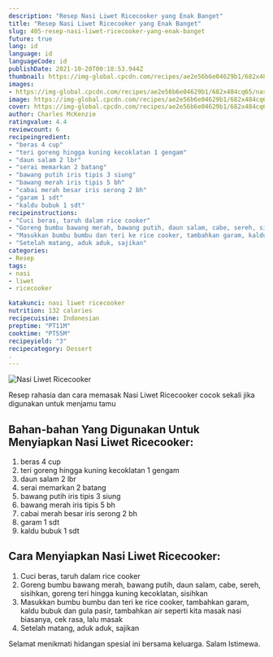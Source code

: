 ```yaml
---
description: "Resep Nasi Liwet Ricecooker yang Enak Banget"
title: "Resep Nasi Liwet Ricecooker yang Enak Banget"
slug: 405-resep-nasi-liwet-ricecooker-yang-enak-banget
future: true
lang: id
language: id
languageCode: id
publishDate: 2021-10-20T00:18:53.944Z 
thumbnail: https://img-global.cpcdn.com/recipes/ae2e56b6e04629b1/682x484cq65/nasi-liwet-ricecooker-foto-resep-utama.png
images:
- https://img-global.cpcdn.com/recipes/ae2e56b6e04629b1/682x484cq65/nasi-liwet-ricecooker-foto-resep-utama.png
image: https://img-global.cpcdn.com/recipes/ae2e56b6e04629b1/682x484cq65/nasi-liwet-ricecooker-foto-resep-utama.png
cover: https://img-global.cpcdn.com/recipes/ae2e56b6e04629b1/682x484cq65/nasi-liwet-ricecooker-foto-resep-utama.png
author: Charles McKenzie
ratingvalue: 4.4
reviewcount: 6
recipeingredient:
- "beras 4 cup"
- "teri goreng hingga kuning kecoklatan 1 gengam"
- "daun salam 2 lbr"
- "serai memarkan 2 batang"
- "bawang putih iris tipis 3 siung"
- "bawang merah iris tipis 5 bh"
- "cabai merah besar iris serong 2 bh"
- "garam 1 sdt"
- "kaldu bubuk 1 sdt"
recipeinstructions:
- "Cuci beras, taruh dalam rice cooker"
- "Goreng bumbu bawang merah, bawang putih, daun salam, cabe, sereh, sisihkan, goreng teri hingga kuning kecoklatan, sisihkan"
- "Masukkan bumbu bumbu dan teri ke rice cooker, tambahkan garam, kaldu bubuk dan gula pasir, tambahkan air seperti kita masak nasi biasanya, cek rasa, lalu masak"
- "Setelah matang, aduk aduk, sajikan"
categories:
- Resep
tags:
- nasi
- liwet
- ricecooker

katakunci: nasi liwet ricecooker 
nutrition: 132 calories
recipecuisine: Indonesian
preptime: "PT11M"
cooktime: "PT55M"
recipeyield: "3"
recipecategory: Dessert
. 
---
```



![Nasi Liwet Ricecooker](https://img-global.cpcdn.com/recipes/ae2e56b6e04629b1/682x484cq65/nasi-liwet-ricecooker-foto-resep-utama.png)

Resep rahasia dan cara memasak  Nasi Liwet Ricecooker cocok sekali jika digunakan untuk menjamu tamu

<!--inarticleads1-->

## Bahan-bahan Yang Digunakan Untuk Menyiapkan Nasi Liwet Ricecooker:

1. beras 4 cup
1. teri goreng hingga kuning kecoklatan 1 gengam
1. daun salam 2 lbr
1. serai memarkan 2 batang
1. bawang putih iris tipis 3 siung
1. bawang merah iris tipis 5 bh
1. cabai merah besar iris serong 2 bh
1. garam 1 sdt
1. kaldu bubuk 1 sdt



<!--inarticleads2-->

## Cara Menyiapkan Nasi Liwet Ricecooker:

1. Cuci beras, taruh dalam rice cooker
1. Goreng bumbu bawang merah, bawang putih, daun salam, cabe, sereh, sisihkan, goreng teri hingga kuning kecoklatan, sisihkan
1. Masukkan bumbu bumbu dan teri ke rice cooker, tambahkan garam, kaldu bubuk dan gula pasir, tambahkan air seperti kita masak nasi biasanya, cek rasa, lalu masak
1. Setelah matang, aduk aduk, sajikan




Selamat menikmati hidangan spesial ini bersama keluarga. Salam Istimewa.
